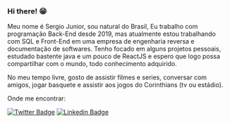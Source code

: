 ### Hi there! 😁

Meu nome é Sergio Junior, sou natural do Brasil, Eu trabalho com programação Back-End desde 2019, mas atualmente estou trabalhando com SQL e Front-End em uma empresa de engenharia reversa e documentação de softwares. Tenho focado em alguns projetos pessoais, estudado bastente java e um pouco de ReactJS e espero que logo possa compartilhar com o mundo, todo conhecimento adquirido.

No meu tempo livre, gosto de assistir filmes e series, conversar com amigos, jogar basquete e assistir aos jogos do Corinthians (tv ou estádio).

Onde me encontrar:

[![Twitter Badge](https://img.shields.io/badge/-Twitter-1ca0f1?style=flat-square&labelColor=1ca0f1&logo=twitter&logoColor=white&link=https://twitter.com/sergio_1jr)](https://twitter.com/sergio_1jr)
[![Linkedin Badge](https://img.shields.io/badge/-LinkedIn-blue?style=flat-square&logo=Linkedin&logoColor=white&link=https://www.linkedin.com/in/felipefialho)](https://www.linkedin.com/in/sergioluiz-jr/)
